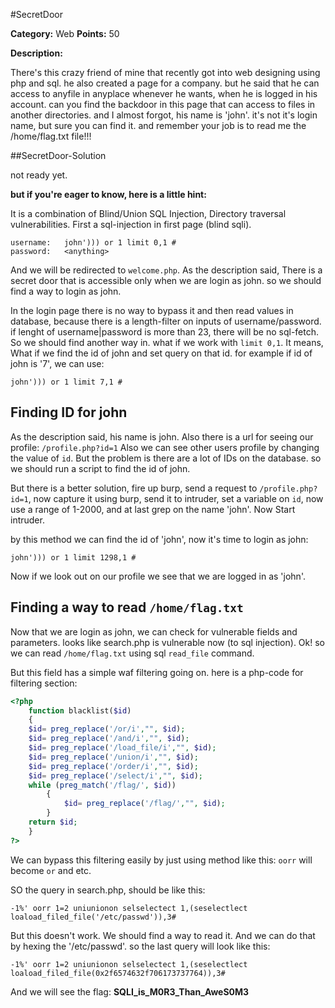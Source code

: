 #SecretDoor

**Category:** Web
**Points:** 50

**Description:**

There's this crazy friend of mine that recently got into web designing using php and sql. he also created a page for a company. but he said that he can access to anyfile in anyplace whenever he wants, when he is logged in his account. can you find the backdoor in this page that can access to files in another directories. and I almost forgot, his name is 'john'. it's not it's login name, but sure you can find it. and remember your job is to read me the /home/flag.txt file!!!

##SecretDoor-Solution

not ready yet.

**but if you're eager to know, here is a little hint:**

It is a combination of Blind/Union SQL Injection, Directory traversal vulnerabilities. First a sql-injection in first page (blind sqli).

```
username:	john'))) or 1 limit 0,1 #
password:	<anything>
```

And we will be redirected to ```welcome.php```. As the description said, There is a secret door that is accessible only when we are login as john. so we should find a way to login as john.

In the login page there is no way to bypass it and then read values in database, because there is a length-filter on inputs of username/password. if lenght of username|password is more than 23, there will be no sql-fetch.
So we should find another way in. what if we work with ```limit 0,1```. It means, What if we find the id of john and set query on that id. for example if id of john is '7', we can use:

```
john'))) or 1 limit 7,1 #
```

Finding ID for john
--

As the description said, his name is john. Also there is a url for seeing our profile: ```/profile.php?id=1```
Also we can see other users profile by changing the value of ```id```. But the problem is there are a lot of IDs on the database. so we should run a script to find the id of john.

But there is a better solution, fire up burp, send a request to ```/profile.php?id=1```, now capture it using burp, send it to intruder, set a variable on ```id```, now use a range of 1-2000, and at last grep on the name 'john'.
Now Start intruder.

by this method we can find the id of 'john', now it's time to login as john:

```
john'))) or 1 limit 1298,1 #
```

Now if we look out on our profile we see that we are logged in as 'john'.

Finding a way to read ```/home/flag.txt```
--

Now that we are login as john, we can check for vulnerable fields and parameters. looks like search.php is vulnerable now (to sql injection).
Ok! so we can read ```/home/flag.txt``` using sql ```read_file``` command.

But this field has a simple waf filtering going on. here is a php-code for filtering section:

```php
<?php
	function blacklist($id)
	{
	$id= preg_replace('/or/i',"", $id);			
	$id= preg_replace('/and/i',"", $id);		
	$id= preg_replace('/load_file/i',"", $id);		
	$id= preg_replace('/union/i',"", $id);		
	$id= preg_replace('/order/i',"", $id);		
	$id= preg_replace('/select/i',"", $id);
	while (preg_match('/flag/', $id))
		{
			$id= preg_replace('/flag/',"", $id);
		}
	return $id;
	}
?>
```

We can bypass this filtering easily by just using method like this: ```oorr``` will become ```or``` and etc.
 
SO the query in search.php, should be like this:

```
-1%' oorr 1=2 uniunionon selselectect 1,(seselectlect loaload_filed_file('/etc/passwd')),3#
```

But this doesn't work. We should find a way to read it. And we can do that by hexing the '/etc/passwd'. so the last query will look like this:

```
-1%' oorr 1=2 uniunionon selselectect 1,(seselectlect loaload_filed_file(0x2f6574632f706173737764)),3#
```

And we will see the flag: **SQLI_is_M0R3_Than_AweS0M3**


